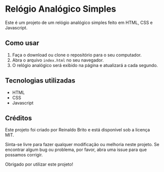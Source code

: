 # Relógio Analógico Simples

Este é um projeto de um relógio analógico simples feito em HTML, CSS e Javascript.

## Como usar

1. Faça o download ou clone o repositório para o seu computador.
2. Abra o arquivo `index.html` no seu navegador.
3. O relógio analógico será exibido na página e atualizará a cada segundo.

## Tecnologias utilizadas

- HTML
- CSS
- Javascript

## Créditos

Este projeto foi criado por Reinaldo Brito e está disponível sob a licença MIT. 

Sinta-se livre para fazer qualquer modificação ou melhoria neste projeto. Se encontrar algum bug ou problema, por favor, abra uma issue para que possamos corrigir.

Obrigado por utilizar este projeto!
